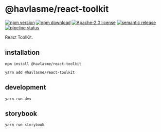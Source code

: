 # @havlasme/react-toolkit

[![npm version][npm-version-image]][npm-version-link]
[![npm download][npm-download-image]][npm-download-link]
[![Apache-2.0 license][license-image]][license-link]
[![semantic release][semantic-release-image]][semantic-release-link]
[![pipeline status][pipeline-image]][pipeline-link]

React ToolKit.

## installation

```
npm install @havlasme/react-toolkit
```

```
yarn add @havlasme/react-toolkit
```

## development

```
yarn run dev
```

## storybook

```
yarn run storybook
```

[npm-version-image]: https://img.shields.io/npm/v/@havlasme/react-toolkit.svg?style=flat-square
[npm-version-link]: https://npmjs.org/package/@havlasme/react-toolkit
[npm-download-image]: https://img.shields.io/npm/dm/@havlasme/react-toolkit.svg?style=flat-square
[npm-download-link]: https://npmcharts.com/compare/@havlasme/react-toolkit?minimal=true
[license-image]: https://img.shields.io/badge/license-Apache2.0-blue.svg?style=flat-square
[license-link]: LICENSE
[semantic-release-image]: https://img.shields.io/badge/%20%20%F0%9F%93%A6%F0%9F%9A%80-semantic--release-e10079.svg?style=flat-square
[semantic-release-link]: https://github.com/semantic-release/semantic-release
[pipeline-image]: https://img.shields.io/gitlab/pipeline-status/havlas.me/react-toolkit?branch=main&style=flat-square
[pipeline-link]: https://gitlab.com/havlas.me/react-toolkit/-/pipelines?ref=main
